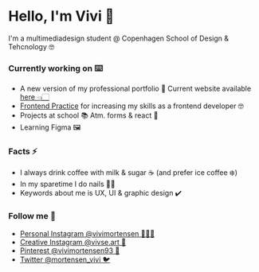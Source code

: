<h1>Hello, I'm Vivi 👋</h1>

<p>I'm a multimediadesign student @ Copenhagen School of Design & Tehcnology 🤓</p>

<h3>Currently working on ⌨️</h3>
<ul> 
	<li>A new version of my professional portfolio 🔧 Current website available <a href=“https://www.vivimortensen.dk/”>here 👈🏻</a></li>
	<li><a href="https://www.frontendpractice.com/">Frontend Practice</a> for increasing my skills as a frontend developer 🤓</li>
	<li>Projects at school 📚 Atm. forms & react 🤠</li>
	<li>Learning Figma 🖼</li>
</ul>

<h3>Facts ⚡</h3>
<ul> 
	<li>I always drink coffee with milk & sugar ☕️ (and prefer ice coffee ❄️)</li>
	<li>In my sparetime I do nails 💅🏻</li>
	<li>Keywords about me is UX, UI & graphic design ✔️</li>
</ul>


<h3>Follow me 📲</h3>
<ul> 
	<li><a href=“https://www.instagram.com/vivimortensen/”>Personal Instagram @vivimortensen 💁🏻‍♀️</a></li>
	<li><a href=“https://www.instagram.com/vivse.art/”>Creative Instagram @vivse.art 🎨</a></li>
	<li><a href=“https://www.pinterest.dk/vivimortensen93/“>Pinterest @vivimortensen93 📌</a></li>
	<li><a href=“https://twitter.com/mortensen_vivi”>Twitter @mortensen_vivi 🐦</a></li>
</ul>
